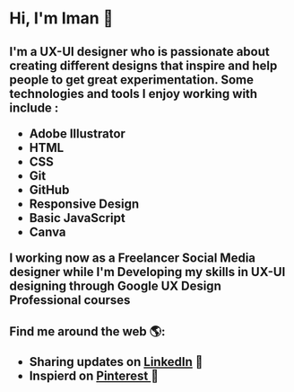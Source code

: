 <h1>Hi, I'm Iman 👋 </h1>

<h2>
I'm a UX-UI designer who is passionate about creating different designs that inspire and help people to get great experimentation. Some technologies and tools I enjoy working with include :

 - Adobe Illustrator 
 - HTML
 - CSS 
 - Git 
 - GitHub 
 - Responsive Design 
 - Basic JavaScript 
 - Canva 
 
I working now as a Freelancer Social Media designer while I'm Developing my skills in UX-UI designing through Google UX Design Professional courses
 </h2>


<h2>Find me around the web 🌎:
 
  -  Sharing updates on <a href="https://www.linkedin.com/in/iman-mohammad-340017220">LinkedIn</a> 💼
  - Inspierd on <a href="https://pin.it/4Mugf4S"> Pinterest </a> 🌟
</h2>

